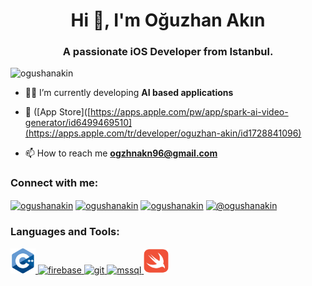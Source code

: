 <h1 align="center">Hi 👋, I'm Oğuzhan Akın</h1>
<h3 align="center">A passionate iOS Developer from Istanbul.</h3>

<p align="left"> <img src="https://komarev.com/ghpvc/?username=ogushanakin&label=Profile%20views&color=0e75b6&style=flat" alt="ogushanakin" /> </p>

- 👨‍💻 I’m currently developing **AI based applications**

- 📲 ([App Store]([https://apps.apple.com/pw/app/spark-ai-video-generator/id6499469510](https://apps.apple.com/tr/developer/oguzhan-akin/id1728841096)

- 📫 How to reach me **ogzhnakn96@gmail.com**

<h3 align="left">Connect with me:</h3>
<p align="left">
<a href="https://twitter.com/ogushanakin" target="blank"><img align="center" src="https://raw.githubusercontent.com/rahuldkjain/github-profile-readme-generator/master/src/images/icons/Social/twitter.svg" alt="ogushanakin" height="30" width="40" /></a>
<a href="https://linkedin.com/in/ogushanakin" target="blank"><img align="center" src="https://raw.githubusercontent.com/rahuldkjain/github-profile-readme-generator/master/src/images/icons/Social/linked-in-alt.svg" alt="ogushanakin" height="30" width="40" /></a>
<a href="https://instagram.com/ogushanakin" target="blank"><img align="center" src="https://raw.githubusercontent.com/rahuldkjain/github-profile-readme-generator/master/src/images/icons/Social/instagram.svg" alt="ogushanakin" height="30" width="40" /></a>
<a href="https://medium.com/@ogushanakin" target="blank"><img align="center" src="https://raw.githubusercontent.com/rahuldkjain/github-profile-readme-generator/master/src/images/icons/Social/medium.svg" alt="@ogushanakin" height="30" width="40" /></a>
</p>

<h3 align="left">Languages and Tools:</h3>
<p align="left"> <a href="https://www.w3schools.com/cpp/" target="_blank" rel="noreferrer"> <img src="https://raw.githubusercontent.com/devicons/devicon/master/icons/cplusplus/cplusplus-original.svg" alt="cplusplus" width="40" height="40"/> </a> <a href="https://firebase.google.com/" target="_blank" rel="noreferrer"> <img src="https://www.vectorlogo.zone/logos/firebase/firebase-icon.svg" alt="firebase" width="40" height="40"/> </a> <a href="https://git-scm.com/" target="_blank" rel="noreferrer"> <img src="https://www.vectorlogo.zone/logos/git-scm/git-scm-icon.svg" alt="git" width="40" height="40"/> </a> <a href="https://www.microsoft.com/en-us/sql-server" target="_blank" rel="noreferrer"> <img src="https://www.svgrepo.com/show/303229/microsoft-sql-server-logo.svg" alt="mssql" width="40" height="40"/> </a> <a href="https://developer.apple.com/swift/" target="_blank" rel="noreferrer"> <img src="https://raw.githubusercontent.com/devicons/devicon/master/icons/swift/swift-original.svg" alt="swift" width="40" height="40"/> </a> </p>



